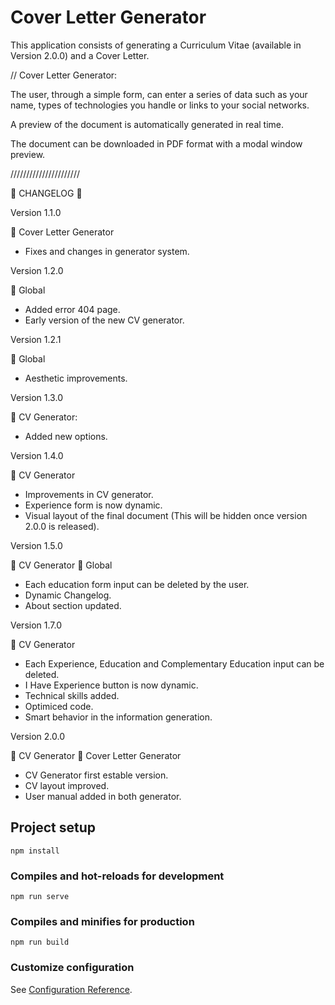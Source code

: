 # Cover Letter Generator

This application consists of generating a Curriculum Vitae (available in Version 2.0.0) and a Cover Letter.

// Cover Letter Generator: 

The user, through a simple form, can enter a series of data such as your name, types of technologies you handle or links to your social networks.

A preview of the document is automatically generated in real time. 

The document can be downloaded in PDF format with a modal window preview.

//////////////////////

:memo: CHANGELOG :memo:

Version 1.1.0

:blue_book: Cover Letter Generator

* Fixes and changes in generator system.

Version 1.2.0

:orange_book: Global

* Added error 404 page.
* Early version of the new CV generator.

Version 1.2.1

:orange_book: Global

* Aesthetic improvements.

Version 1.3.0

:green_book: CV Generator: 

* Added new options.

Version 1.4.0 

:green_book: CV Generator

* Improvements in CV generator. 
* Experience form is now dynamic.
* Visual layout of the final document (This will be hidden once version 2.0.0 is released).

Version 1.5.0

:green_book: CV Generator 
:orange_book: Global 

* Each education form input can be deleted by the user.
* Dynamic Changelog.
* About section updated.

Version 1.7.0

:green_book: CV Generator 

* Each Experience, Education and Complementary Education input can be deleted.
* I Have Experience button is now dynamic.
* Technical skills added.
* Optimiced code.
* Smart behavior in the information generation.

Version 2.0.0

:green_book: CV Generator 
:blue_book: Cover Letter Generator

* CV Generator first estable version.
* CV layout improved.
* User manual added in both generator.


## Project setup
```
npm install
```

### Compiles and hot-reloads for development
```
npm run serve
```

### Compiles and minifies for production
```
npm run build
```

### Customize configuration
See [Configuration Reference](https://cli.vuejs.org/config/).
